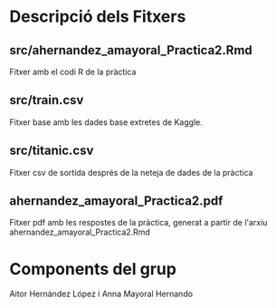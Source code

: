 # Descripció dels Fitxers

## src/ahernandez_amayoral_Practica2.Rmd
Fitxer amb el codi R de la pràctica

## src/train.csv
Fitxer base amb les dades base extretes de Kaggle.

## src/titanic.csv
Fitxer csv de sortida després de la neteja de dades de la pràctica

## ahernandez_amayoral_Practica2.pdf
Fitxer pdf amb les respostes de la pràctica, generat a partir de l'arxiu ahernandez_amayoral_Practica2.Rmd

# Components del grup
Aitor Hernández López i Anna Mayoral Hernando
